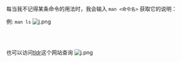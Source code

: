 每当我不记得某条命令的用法时，我会输入 `man <命令名>` 获取它的说明：

例: `man ls`
![j.png](http://cdn.alongweb.top/images/webbox/j.png)

<br />
<br />

也可以访问[tldr](https://tldr.inbrowser.app/)这个网站查询
![j.png](http://cdn.alongweb.top/images/webbox/k.png)

